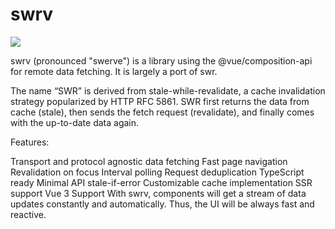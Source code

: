 # swrv

[![](https://img.shields.io/npm/v/swrv.svg)](https://www.npmjs.com/package/swrv)

swrv (pronounced "swerve") is a library using the @vue/composition-api for
remote data fetching. It is largely a port of swr.

The name “SWR” is derived from stale-while-revalidate, a cache invalidation
strategy popularized by HTTP RFC 5861. SWR first returns the data from cache
(stale), then sends the fetch request (revalidate), and finally comes with the
up-to-date data again.

Features:

Transport and protocol agnostic data fetching Fast page navigation Revalidation
on focus Interval polling Request deduplication TypeScript ready Minimal API
stale-if-error Customizable cache implementation SSR support Vue 3 Support With
swrv, components will get a stream of data updates constantly and automatically.
Thus, the UI will be always fast and reactive.
